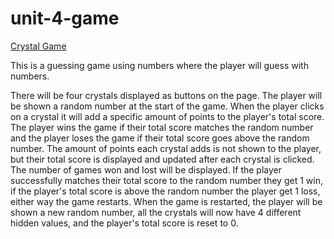 # unit-4-game
[Crystal Game](vana-abbott.github.io/unit-4-game)

This is a guessing game using numbers where the player will guess with numbers.

There will be four crystals displayed as buttons on the page.
The player will be shown a random number at the start of the game.
When the player clicks on a crystal it will add a specific amount of points to the player's total score.
The player wins the game if their total score matches the random number and the player loses the game if 
their total score goes above the random number.
The amount of points each crystal adds is not shown to the player, but their total score is displayed
and updated after each crystal is clicked.
The number of games won and lost will be displayed.
If the player successfully matches their total score to the random number they get 1 win, if the player's total score is above 
the random number the player get 1 loss, either way the game restarts.
When the game is restarted, the player will be shown a new random number, all the crystals will now have 4 different hidden values, 
and the player's total score is reset to 0.
